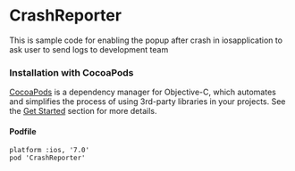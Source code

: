 # CrashReporter
This is sample code for enabling the popup after crash in iosapplication to ask user to send logs to development team


### Installation with CocoaPods

[CocoaPods](http://cocoapods.org/) is a dependency manager for Objective-C, which automates and simplifies the process of using 3rd-party libraries in your projects. See the [Get Started](http://cocoapods.org/#get_started) section for more details.

#### Podfile
```
platform :ios, '7.0'
pod 'CrashReporter'
```

